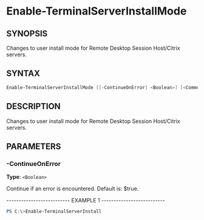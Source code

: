 Enable-TerminalServerInstallMode
================================

SYNOPSIS
--------

Changes to user install mode for Remote Desktop Session Host/Citrix
servers.

SYNTAX
------

```powershell
Enable-TerminalServerInstallMode [[-ContinueOnError] <Boolean>] [<CommonParameters>]
```

DESCRIPTION
-----------

Changes to user install mode for Remote Desktop Session Host/Citrix
servers.

PARAMETERS
----------

### -ContinueOnError

**Type**: `<Boolean>`

Continue if an error is encountered. Default is: $true.

-------------------------- EXAMPLE 1 --------------------------

```powershell
PS C:\>Enable-TerminalServerInstall
```
